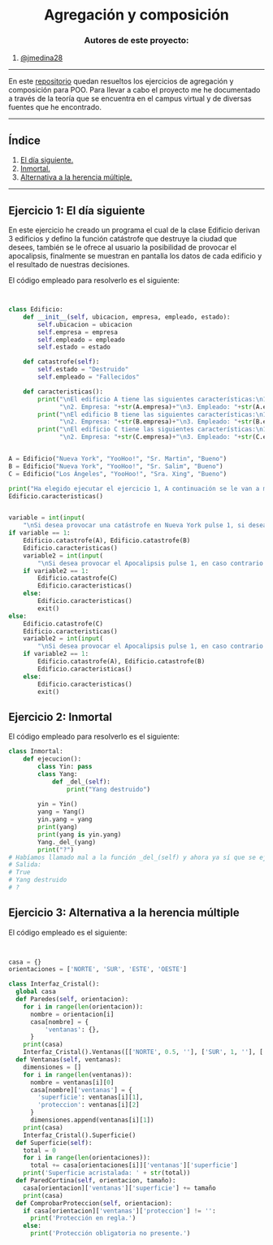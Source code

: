 <h1 align="center">Agregación y composición</h1>

<h3 align="center">Autores de este proyecto:</h3>

1. [@jmedina28](https://github.com/jmedina28)

---
En este [repositorio](https://github.com/jmedina28/AgregacionComposicionPOO) quedan resueltos los ejercicios de agregación y composición para POO. Para llevar a cabo el proyecto me he documentado a través de la teoría que se encuentra en el campus virtual y de diversas fuentes que he encontrado.
***
## Índice
1. [El día siguiente.](#id1)
3. [Inmortal.](#id2)
3. [Alternativa a la herencia múltiple.](#id3)

***

## Ejercicio 1: El día siguiente<a name="id1"></a>

En este ejercicio he creado un programa el cual de la clase Edificio derivan 3 edificios y defino la función catástrofe que destruye la ciudad que desees, también se le ofrece al usuario la posibilidad de provocar el apocalipsis, finalmente se muestran en pantalla los datos de cada edificio y el resultado de nuestras decisiones.

El código empleado para resolverlo es el siguiente:

```python


class Edificio:
    def __init__(self, ubicacion, empresa, empleado, estado):
        self.ubicacion = ubicacion
        self.empresa = empresa
        self.empleado = empleado
        self.estado = estado

    def catastrofe(self):
        self.estado = "Destruido"
        self.empleado = "Fallecidos"

    def caracteristicas():
        print("\nEl edificio A tiene las siguientes características:\n1. Ubicación: "+str(A.ubicacion) +
              "\n2. Empresa: "+str(A.empresa)+"\n3. Empleado: "+str(A.empleado)+"\n4. Estado: "+str(A.estado))
        print("\nEl edificio B tiene las siguientes características:\n1. Ubicación: "+str(B.ubicacion) +
              "\n2. Empresa: "+str(B.empresa)+"\n3. Empleado: "+str(B.empleado)+"\n4. Estado: "+str(B.estado))
        print("\nEl edificio C tiene las siguientes características:\n1. Ubicación: "+str(C.ubicacion) +
              "\n2. Empresa: "+str(C.empresa)+"\n3. Empleado: "+str(C.empleado)+"\n4. Estado: "+str(C.estado))


A = Edificio("Nueva York", "YooHoo!", "Sr. Martin", "Bueno")
B = Edificio("Nueva York", "YooHoo!", "Sr. Salim", "Bueno")
C = Edificio("Los Ángeles", "YooHoo!", "Sra. Xing", "Bueno")

print("Ha elegido ejecutar el ejercicio 1, A continuación se le van a mostrar los datos de 3 edificaciones.")
Edificio.caracteristicas()


variable = int(input(
    "\nSi desea provocar una catástrofe en Nueva York pulse 1, si desea provocarla en Los Ángeles pulse cualquier otra tecla: "))
if variable == 1:
    Edificio.catastrofe(A), Edificio.catastrofe(B)
    Edificio.caracteristicas()
    variable2 = int(input(
        "\nSi desea provocar el Apocalipsis pulse 1, en caso contrario pulse cualquier otro valor y se finalizará con la ejecución del programa: "))
    if variable2 == 1:
        Edificio.catastrofe(C)
        Edificio.caracteristicas()
    else:
        Edificio.caracteristicas()
        exit()
else:
    Edificio.catastrofe(C)
    Edificio.caracteristicas()
    variable2 = int(input(
        "\nSi desea provocar el Apocalipsis pulse 1, en caso contrario pulse cualquier otro valor y se finalizará con la ejecución del programa: "))
    if variable2 == 1:
        Edificio.catastrofe(A), Edificio.catastrofe(B)
        Edificio.caracteristicas()
    else:
        Edificio.caracteristicas()
        exit()
```
## Ejercicio 2: Inmortal<a name="id2"></a>

El código empleado para resolverlo es el siguiente:

```python
class Inmortal:  
    def ejecucion():  
        class Yin: pass
        class Yang: 
            def _del_(self): 
                print("Yang destruido") 
        
        yin = Yin() 
        yang = Yang() 
        yin.yang = yang 
        print(yang)
        print(yang is yin.yang)
        Yang._del_(yang) 
        print("?") 
# Habíamos llamado mal a la función _del_(self) y ahora ya sí que se ejecuta correctamente:
# Salida:
# True
# Yang destruido
# ?
```

## Ejercicio 3: Alternativa a la herencia múltiple<a name="id3"></a>

El código empleado es el siguiente:
```python

   
casa = {}
orientaciones = ['NORTE', 'SUR', 'ESTE', 'OESTE']

class Interfaz_Cristal():
  global casa
  def Paredes(self, orientacion):
    for i in range(len(orientacion)):
      nombre = orientacion[i]
      casa[nombre] = {
          'ventanas': {},
      }
    print(casa)
    Interfaz_Cristal().Ventanas([['NORTE', 0.5, ''], ['SUR', 1, ''], ['ESTE', 2, ''], ['OESTE', 1, '']])
  def Ventanas(self, ventanas):
    dimensiones = []
    for i in range(len(ventanas)):
      nombre = ventanas[i][0]
      casa[nombre]['ventanas'] = {
        'superficie': ventanas[i][1],
        'proteccion': ventanas[i][2]
      }
      dimensiones.append(ventanas[i][1])  
    print(casa)
    Interfaz_Cristal().Superficie()
  def Superficie(self):
    total = 0
    for i in range(len(orientaciones)):
      total += casa[orientaciones[i]]['ventanas']['superficie']
    print('Superficie acristalada: ' + str(total))
  def ParedCortina(self, orientacion, tamaño):
    casa[orientacion]['ventanas']['superficie'] += tamaño
    print(casa)
  def ComprobarProteccion(self, orientacion):
    if casa[orientacion]['ventanas']['proteccion'] != '':
      print('Protección en regla.')
    else:
      print('Protección obligatoria no presente.')

```


